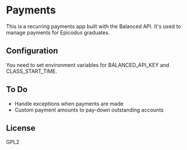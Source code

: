 # Payments

This is a recurring payments app built with the Balanced API.
It's used to manage payments for Epicodus graduates.

## Configuration
You need to set environment variables for BALANCED_API_KEY and CLASS_START_TIME.

## To Do
- Handle exceptions when payments are made
- Custom payment amounts to pay-down outstanding accounts

## License
GPL2
